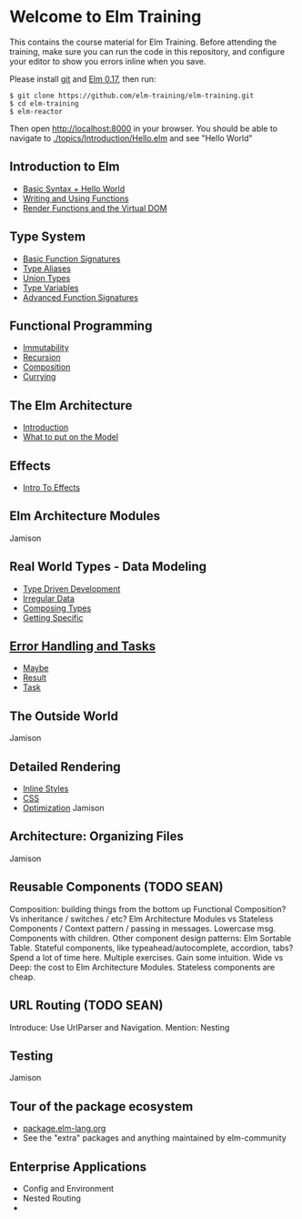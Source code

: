 # Welcome to Elm Training
This contains the course material for Elm Training. Before attending the training, make sure you can run the code in this repository, and configure your editor to show you errors inline when you save.

Please install [git](https://git-scm.com/downloads) and [Elm 0.17](http://elm-lang.org/install), then run:

    $ git clone https://github.com/elm-training/elm-training.git
    $ cd elm-training
    $ elm-reactor

Then open [http://localhost:8000](http://localhost:8000) in your browser. You should be able to navigate to [./topics/Introduction/Hello.elm](http://localhost:8000/topics/Introduction/Hello.elm) and see "Hello World"

Introduction to Elm
-------------------
- [Basic Syntax + Hello World](./topics/Introduction/Hello.elm)
- [Writing and Using Functions](./topics/Introduction/Functions.elm)
- [Render Functions and the Virtual DOM](./topics/Introduction/RenderDom.elm)

Type System
-----------
- [Basic Function Signatures](./topics/TypeSystem/BasicFunctionSignatures.elm)
- [Type Aliases](./topics/TypeSystem/TypeAliases.elm)
- [Union Types](./topics/TypeSystem/UnionTypes.elm)
- [Type Variables](./topics/TypeSystem/TypeVariables.elm)
- [Advanced Function Signatures](./topics/TypeSystem/AdvancedFunctionSignatures.elm)

Functional Programming
----------------------
- [Immutability](./topics/Functional/Immutability.elm)
- [Recursion](./topics/Functional/Recursion.elm)
- [Composition](./topics/Functional/Composition.elm)
- [Currying](./topics/Functional/Currying.elm)

The Elm Architecture
--------------------
- [Introduction](./topics/ElmArchitecture/Intro.elm)
- [What to put on the Model](./topics/ElmArchitecture/DerivedData.elm)

Effects
-----------------------------
- [Intro To Effects](./topics/Effects/Random.elm)

Elm Architecture Modules
-------------------------------------
Jamison


Real World Types - Data Modeling
--------------------------------
- [Type Driven Development](./topics/AdvancedTypes/TDD.elm)
- [Irregular Data](./topics/AdvancedTypes/Modeling.elm)
- [Composing Types](./topics/AdvancedTypes/Composing.elm)
- [Getting Specific](./topics/AdvancedTypes/Specific.elm)


[Error Handling and Tasks](http://guide.elm-lang.org/error_handling/)
--------------------------------------------------------------------
- [Maybe](http://guide.elm-lang.org/error_handling/maybe.html)
- [Result](http://guide.elm-lang.org/error_handling/result.html)
- [Task](http://guide.elm-lang.org/error_handling/task.html)


The Outside World
-----------------
Jamison

Detailed Rendering
------------------
- [Inline Styles](./topics/DetailedRendering/InlineStyles.elm)
- [CSS](./topics/DetailedRendering/Css.elm)
- [Optimization](./topics/DetailedRendering/Optimization.elm)
Jamison

Architecture: Organizing Files
------------------------------
Jamison

Reusable Components (TODO SEAN)
-------------------
Composition: building things from the bottom up
Functional Composition?
Vs inheritance / switches / etc?
Elm Architecture Modules vs Stateless Components / Context pattern / passing in messages. Lowercase msg.
Components with children.
Other component design patterns: Elm Sortable Table.
Stateful components, like typeahead/autocomplete, accordion, tabs?
Spend a lot of time here. Multiple exercises. Gain some intuition.
Wide vs Deep: the cost to Elm Architecture Modules. Stateless components are cheap.


URL Routing (TODO SEAN)
-----------
Introduce: Use UrlParser and Navigation.
Mention: Nesting

Testing
-------
Jamison

Tour of the package ecosystem
-----------------------------
- [package.elm-lang.org](http://package.elm-lang.org/)
- See the "extra" packages and anything maintained by elm-community


Enterprise Applications
-----------------------
- Config and Environment
- Nested Routing
-
